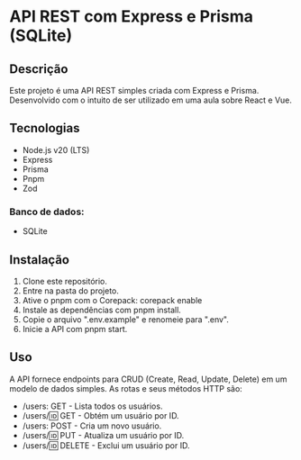 # API REST com Express e Prisma (SQLite)

## Descrição

Este projeto é uma API REST simples criada com Express e Prisma. Desenvolvido com o intuito de ser utilizado em uma aula sobre React e Vue.

## Tecnologias

- Node.js v20 (LTS)
- Express
- Prisma
- Pnpm
- Zod

### Banco de dados:

- SQLite

## Instalação

1. Clone este repositório.
2. Entre na pasta do projeto.
3. Ative o pnpm com o Corepack: corepack enable
4. Instale as dependências com pnpm install.
5. Copie o arquivo ".env.example" e renomeie para ".env".
6. Inicie a API com pnpm start.

## Uso

A API fornece endpoints para CRUD (Create, Read, Update, Delete) em um modelo de dados simples. As rotas e seus métodos HTTP são:

- /users: GET - Lista todos os usuários.
- /users/:id: GET - Obtém um usuário por ID.
- /users: POST - Cria um novo usuário.
- /users/:id: PUT - Atualiza um usuário por ID.
- /users/:id: DELETE - Exclui um usuário por ID.
